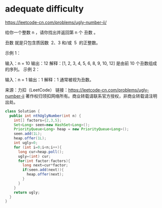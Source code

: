 # adequate difficulty

https://leetcode-cn.com/problems/ugly-number-ii/

给你一个整数 n ，请你找出并返回第 n 个 丑数 。

丑数 就是只包含质因数  2、3 和/或  5  的正整数。

示例 1：

输入：n = 10
输出：12
解释：[1, 2, 3, 4, 5, 6, 8, 9, 10, 12] 是由前 10 个丑数组成的序列。
示例 2：

输入：n = 1
输出：1
解释：1 通常被视为丑数。

来源：力扣（LeetCode）
链接：https://leetcode-cn.com/problems/ugly-number-ii
著作权归领扣网络所有。商业转载请联系官方授权，非商业转载请注明出处。

```java
class Solution {
  public int nthUglyNumber(int n) {
    int[] factors={2,3,5};
    Set<Long> seen=new HashSet<Long>();
    PriorityQueue<Long> heap = new PriorityQueue<Long>();
    seen.add(1L);
    heap.offer(1L);
    int ugly=0;
    for (int i=0;i<n;i++){
      long cur=heap.poll();
      ugly=(int) cur;
      for(int factor:factors){
        long next=cur*factor;
        if(seen.add(next)){
          heap.offer(next);
        }
      }
    }
    return ugly;
  }
}
```
